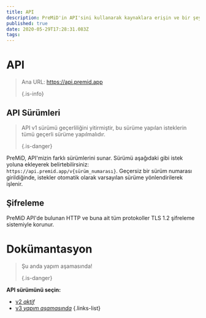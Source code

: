 ```yaml
---
title: API
description: PreMiD'in API'sini kullanarak kaynaklara erişin ve bir şey gerçekleştirin
published: true
date: 2020-05-29T17:28:31.083Z
tags:
---
```


# API

> Ana URL: https://api.premid.app 
> 
> {.is-info}

## API Sürümleri
> API v1 sürümü geçerliliğini yitirmiştir, bu sürüme yapılan isteklerin tümü geçerli sürüme yapılmalıdır. 
> 
> {.is-danger}

PreMiD, API'mizin farklı sürümlerini sunar. Sürümü aşağıdaki gibi istek yoluna ekleyerek belirtebilirsiniz: `https://api.premid.app/v{sürüm_numarası}`. Geçersiz bir sürüm numarası girildiğinde, istekler otomatik olarak varsayılan sürüme yönlendirilerek işlenir.

## Şifreleme

PreMiD API'de bulunan HTTP ve buna ait tüm protokoller TLS 1.2 şifreleme sistemiyle korunur.

# Dokümantasyon
> Şu anda yapım aşamasında! 
> 
> {.is-danger}

**API sürümünü seçin:**
- [v2 *aktif*](/dev/api/v2)
- [v3 *yapım aşamasında*](/dev/api/v3)
{.links-list}